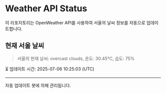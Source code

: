 
# Weather API Status

이 리포지토리는 OpenWeather API를 사용하여 서울의 날씨 정보를 자동으로 업데이트합니다.

## 현재 서울 날씨
> 서울의 현재 날씨: overcast clouds, 온도: 30.45°C, 습도: 75%

⏳ 업데이트 시간: 2025-07-06 10:25:03 (UTC)

---
자동 업데이트 봇에 의해 관리됩니다.
